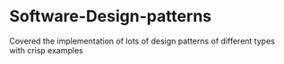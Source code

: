 # Software-Design-patterns

Covered the implementation of lots of design patterns of different types with crisp examples

